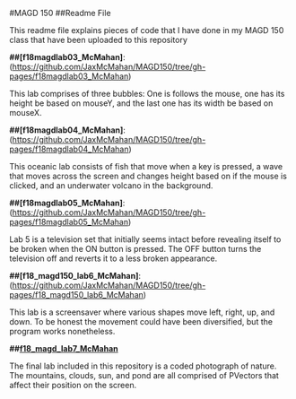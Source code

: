 #MAGD 150
##Readme File

This readme file explains pieces of code that I have done in my MAGD 150 class that have been uploaded to this repository

**##[f18magdlab03_McMahan]**:(https://github.com/JaxMcMahan/MAGD150/tree/gh-pages/f18magdlab03_McMahan)

This lab comprises of three bubbles: One is follows the mouse, one has its height be based on mouseY, and the last one has its width be based on mouseX.

**##[f18magdlab04_McMahan]**:(https://github.com/JaxMcMahan/MAGD150/tree/gh-pages/f18magdlab04_McMahan)

This oceanic lab consists of fish that move when a key is pressed, a wave that moves across the screen and changes height based on if the mouse is clicked, and an underwater volcano in the background.

**##[f18magdlab05_McMahan]**:(https://github.com/JaxMcMahan/MAGD150/tree/gh-pages/f18magdlab05_McMahan)

Lab 5 is a television set that initially seems intact before revealing itself to be broken when the ON button is pressed. The OFF button turns the television off and reverts it to a less broken appearance.

**##[f18_magd150_lab6_McMahan]**:(https://github.com/JaxMcMahan/MAGD150/tree/gh-pages/f18_magd150_lab6_McMahan)

This lab is a screensaver where various shapes move left, right, up, and down. To be honest the movement could have been diversified, but the program works nonetheless.

**##[f18_magd_lab7_McMahan]**

The final lab included in this repository is a coded photograph of nature. The mountains, clouds, sun, and pond are all comprised of PVectors that affect their position on the screen.

[f18_magd_lab7_McMahan]:(https://github.com/JaxMcMahan/MAGD150/tree/gh-pages/f18_magd_lab7_McMahan)
